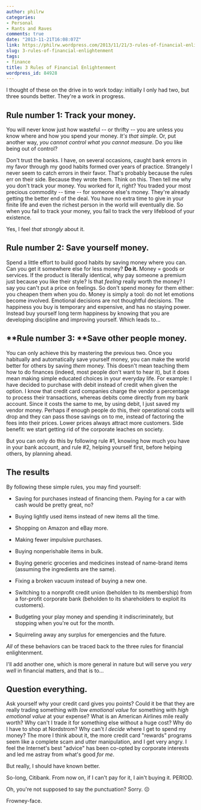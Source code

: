 ```yaml
---
author: philrw
categories:
- Personal
- Rants and Raves
comments: true
date: "2013-11-21T16:08:07Z"
link: https://philrw.wordpress.com/2013/11/21/3-rules-of-financial-enlightenment/
slug: 3-rules-of-financial-enlightenment
tags:
- finance
title: 3 Rules of Financial Enlightenment
wordpress_id: 84928
---
```


I thought of these on the drive in to work today: initially I only had two, but three sounds better. They're a work in progress.

## **Rule number 1:** Track your money.

You will never know just how wasteful -- or thrifty -- you are unless you know where and how you spend your money. _It's that simple_. Or, put another way, _you cannot control what you cannot measure_. Do you like being out of control?

Don't trust the banks. I have, on several occasions, caught bank errors in my favor through my good habits formed over years of practice. Strangely I never seem to catch errors in their favor. That's probably because the rules err on their side. Because they wrote them. Think on this. Then tell me why you don't track your money. You worked for it, right? You traded your most precious commodity -- time -- for someone else's money. They're already getting the better end of the deal. You have no extra time to give in your finite life and even the richest person in the world will eventually die. So when you fail to track your money, you fail to track the very lifeblood of your existence.

Yes, I feel _that strongly_ about it.

## **Rule number 2:** Save yourself money.

Spend a little effort to build good habits by saving money where you can. Can you get it somewhere else for less money? **Do it.** Money = goods or services. If the product is literally identical, why pay someone a premium just because you like their style? Is that _feeling_ really worth the money? I say you can't put a price on feelings. So don't spend money for them either: you cheapen them when you do. Money is simply a tool: do not let emotions become involved. Emotional decisions are not thoughtful decisions. The happiness you buy is temporary and expensive, and has no staying power. Instead buy yourself long term happiness by knowing that you are developing discipline and improving yourself. Which leads to...

## **Rule number 3: **Save other people money.

You can only achieve this by mastering the previous two. Once you habitually and automatically save yourself money, you can make the world better for others by saving _them_ money. This doesn't mean teaching them how to do finances (indeed, most people don't want to hear it), but it does mean making simple educated choices in your everyday life. For example: I have decided to purchase with debit instead of credit when given the option. I know that credit card companies charge the vendor a percentage to process their transactions, whereas debits come directly from my bank account. Since it costs the same to me, by using debit, I just saved my vendor money. Perhaps if enough people do this, their operational costs will drop and they can pass those savings on to me, instead of factoring the fees into their prices. Lower prices always attract more customers. Side benefit: we start getting rid of the corporate leaches on society.

But you can only do this by following rule #1, knowing how much you have in your bank account, and rule #2, helping yourself first, before helping others, by planning ahead.

## The results

By following these simple rules, you may find yourself:

  * Saving for purchases instead of financing them. Paying for a car with cash would be pretty great, no?

  * Buying lightly used items instead of new items all the time.

  * Shopping on Amazon and eBay more.

  * Making fewer impulsive purchases.

  * Buying nonperishable items in bulk.

  * Buying generic groceries and medicines instead of name-brand items (assuming the ingredients are the same).

  * Fixing a broken vacuum instead of buying a new one.

  * Switching to a nonprofit credit union (beholden to its membership) from a for-profit corporate bank (beholden to its shareholders to exploit its customers).

  * Budgeting your play money and spending it indiscriminately, but stopping when you're out for the month.

  * Squirreling away any surplus for emergencies and the future.

_All_ of these behaviors can be traced back to the three rules for financial enlightenment.

I'll add another one, which is more general in nature but will serve you _very well_ in financial matters, and that is to...

## **Question everything**.

Ask yourself why your credit card gives you points? Could it be that they are really trading something with _low emotional value_ for something with _high emotional value_ at your expense? What is an American Airlines mile really worth? Why can't I trade it for something else without a huge cost? Why do I have to shop at Nordstrom? Why can't _I decide_ where I get to spend my money? The more I think about it, the more credit card "rewards" programs seem like a complete scam and utter manipulation, and I get very angry. I feel the Internet's best "advice" has been co-opted by corporate interests and led me astray from what's good _for me_.

But really, I should have known better.

So-long, Citibank. From now on, if I can't pay for it, I ain't buying it. PERIOD.

Oh, you're not supposed to say the punctuation? Sorry. :frowning_face:

Frowney-face.
